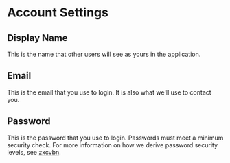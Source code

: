 # Account Settings

## Display Name

This is the name that other users will see as yours in the application.

## Email

This is the email that you use to login. It is also what we'll use to contact you.

## Password

This is the password that you use to login. Passwords must meet a minimum security check. For more information on how we derive password security levels, see [zxcvbn](https://zxcvbn-ts.github.io/zxcvbn/guide/).

